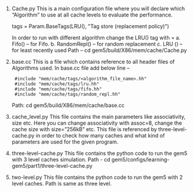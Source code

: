 1. Cache.py 
	This is a main configuration file where you will declare which “Algorithm” to use at all cache levels to evaluate the performance.
	
	tags = Param.BaseTags(LRU(),​ "Tag store (replacement policy)")
	
	In order to run with different algorithm change the LRU() tag with =
		a. Fifo() – for Fifo.
		b. RandomRepl() – for random replacement
		c. LRU () – for least recently used
	Path – cd gem5/build/X86/mem/cache/Cache.py

2. base.cc
	This is a file which contains reference to all header files of Algorithms used.
	In base.cc file add below line –
	
		#include "mem/cache/tags/<algorithm_file_name>.hh"
		#include "mem/cache/tags/lru.hh"
		#include "mem/cache/tags/fifo.hh"
		#include "mem/cache/tags/random_repl.hh"
	Path: cd gem5/build/X86/mem/cache/base.cc

3. cache_level.py
	This file contains the main parameters like associativity, size etc. Here you can change associativity with assoc=8, change the cache size with size=”256kB” etc. 
	This file is referenced by three-level-cache.py in order to check how many caches and what kind of parameters are used for the given program.

4. three-level-cache.py
	This file contains the python code to run the gem5 with 3 level caches simulation.
	Path - cd gem5/configs/learning-gem5/part1/three-level-cache.py

5. two-level.py
	This file contains the python code to run the gem5 with 2 level caches. Path is same as three level.